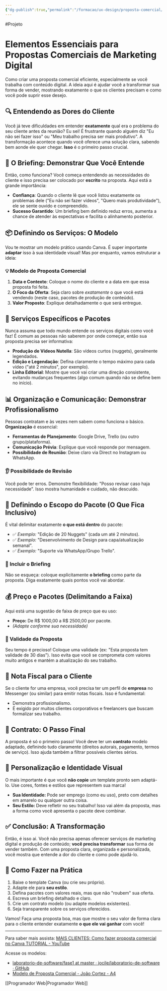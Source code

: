 ```yaml
---
{"dg-publish":true,"permalink":"/formacao/ux-design/proposta-comercial/","metatags":{"description":"como elaborar a proposta usando o Canva"},"noteIcon":2,"updated":"2025-07-15T21:33:30.164-03:00"}
---
```


#Projeto 

# Elementos Essenciais para Propostas Comerciais de Marketing Digital

Como criar uma proposta comercial eficiente, especialmente se você trabalha com conteúdo digital. A ideia aqui é ajudar você a transformar sua forma de vender, mostrando exatamente o que os clientes precisam e como você pode suprir esse desejo.

## 🔍 Entendendo as Dores do Cliente

Você já teve dificuldades em entender **exatamente** qual era o problema do seu cliente antes da reunião? Eu sei! É frustrante quando alguém diz "Eu não sei fazer isso" ou "Meu trabalho precisa ser mais produtivo". A transformação acontece quando você oferece uma solução clara, sabendo bem aonde ele quer chegar. **Isso** é o primeiro passo crucial.

## 📝 O Briefing: Demonstrar Que Você Entende

Então, como funciona? Você começa entendendo as necessidades do cliente e isso precisa ser colocado por **escrito** na proposta. Aqui está a grande importância:

- **Confiança**: Quando o cliente lê que você listou exatamente os problemas dele ("Eu não sei fazer vídeos", "Quero mais produtividade"), ele se sente ouvido e compreendido.
- **Sucesso Garantido**: Um briefing bem definido reduz erros, aumenta a chance de atender às expectativas e facilita o alinhamento posterior.

## 📦 Definindo os Serviços: O Modelo

Vou te mostrar um modelo prático usando Canva. É super importante **adaptar** isso à sua identidade visual! Mas por enquanto, vamos estruturar a ideia:

### 💡 Modelo de Proposta Comercial

1.  **Data e Contexto**: Coloque o nome do cliente e a data em que essa proposta foi feita.
2.  **O Foco da Oferta**: Seja claro sobre *exatamente* o que você está vendendo (neste caso, pacotes de produção de conteúdo).
3.  **Valor Proposto**: Explique detalhadamente o que será entregue.

## 🔗 Serviços Específicos e Pacotes

Nunca assuma que todo mundo entende os serviços digitais como você faz! É comum as pessoas não saberem por onde começar, então sua proposta precisa ser informativa:

- **Produção de Vídeos Nutella**: São vídeos curtos (nuggets), geralmente legendados.
- **Edição e Legendação**: Defina claramente o tempo máximo para cada vídeo ("até 2 minutos", por exemplo).
- **Linha Editorial**: Mostre que você vai criar uma direção consistente, evitando mudanças frequentes (algo comum quando não se define bem no início).

## 📊 Organização e Comunicação: Demonstrar Profissionalismo

Pessoas contratam e às vezes nem sabem como funciona o básico. **Organização** é essencial:

- **Ferramentas de Planejamento**: Google Drive, Trello (ou outro grupo/plataforma).
- **Comunicação Prévia**: Explique que você responde por mensagem.
- **Possibilidade de Reunião**: Deixe claro via Direct no Instagram ou WhatsApp.

### 👂 Possibilidade de Revisão

Você pode ter erros. Demonstre flexibilidade: "Posso revisar caso haja necessidade". Isso mostra humanidade e cuidado, não descuido.

## 📄 Definindo o Escopo do Pacote (O Que Fica Inclusivo)

É vital delimitar exatamente **o que está dentro** do pacote:

- ✅ *Exemplo:* "Edição de 20 Nuggets" (cada um até 2 minutos).
- ✅ *Exemplo:* "Desenvolvimento de Design para capa/atualização semanal".
- ✅ *Exemplo:* "Suporte via WhatsApp/Grupo Trello".

### 🧾 Incluir o Briefing

Não se esqueça: coloque explicitamente **o briefing** como parte da proposta. Diga exatamente quais pontos você vai abordar.

## 💰 Preço e Pacotes (Delimitando a Faixa)

Aqui está uma sugestão de faixa de preço que eu uso:

- **Preço:** De R$ 1000,00 a R$ 2500,00 por pacote.
- *(Adapte conforme sua necessidade)*

### 🔁 Validade da Proposta

Seu tempo é precioso! Coloque uma validade (ex: "Esta proposta tem validade de 30 dias"). Isso evita que você se comprometa com valores muito antigos e mantém a atualização do seu trabalho.

## 📄 Nota Fiscal para o Cliente

Se o cliente for uma empresa, você precisa ter um perfil de **empresa** no Messenger (ou similar) para emitir notas fiscais. Isso é fundamental:

- Demonstra profissionalismo.
- É exigido por muitos clientes corporativos e freelancers que buscam formalizar seu trabalho.

## 🔐 Contrato: O Passo Final

A proposta é só o primeiro passo! Você deve ter um **contrato** modelo adaptado, definindo tudo claramente (direitos autorais, pagamento, termos de serviço). Isso ajuda também a filtrar possíveis clientes sérios.

## 🎨 Personalização e Identidade Visual

O mais importante é que você **não copie** um template pronto sem adaptá-lo. Use cores, fontes e estilos que representem sua marca!

- **Sua Identidade:** Pode ser emprego (como eu uso), preto com detalhes em amarelo ou qualquer outra coisa.
- **Seu Estilo:** Deve refletir no seu trabalho! Isso vai além da proposta, mas a forma como você apresenta o pacote deve combinar.

## ✅ Conclusão: A Transformação

Então, é isso ai. Você não precisa apenas oferecer serviços de marketing digital e produção de conteúdo; **você precisa transformar** sua forma de vender também. Com uma proposta clara, organizada e personalizada, você mostra que entende a dor do cliente e como pode ajudá-lo.

## 📌 Como Fazer na Prática

1.  Baixe o template Canva (ou crie seu próprio).
2.  Adapte ele para **seu estilo**.
3.  Defina pacotes com valores reais, mas que não "roubem" sua oferta.
4.  Escreva um briefing detalhado e claro.
5.  Crie um contrato modelo (ou adapte modelos existentes).
6.  Seja transparente sobre os serviços oferecidos.

Vamos! Faça uma proposta boa, mas que mostre o seu valor de forma clara para o cliente entender exatamente **o que ele vai ganhar** com você!

---

Para saber mais assista: [MAIS CLIENTES: Como fazer proposta comercial no Canva TUTORIAL - YouTube](https://www.youtube.com/watch?v=Y-IOZNAmsXA)

Acesse os modelos:
- [laboratorio-de-software/fase1 at master · jocile/laboratorio-de-software · GitHub](https://github.com/jocile/laboratorio-de-software/tree/master/fase1)
- [Modelo de Proposta Comercial - João Cortez - A4](https://www.canva.com/design/DAEe7HM_Qg4/rN_nZ5aYb4JPoCFiNIpKTA/edit)

[[Programador Web\|Programador Web]]
